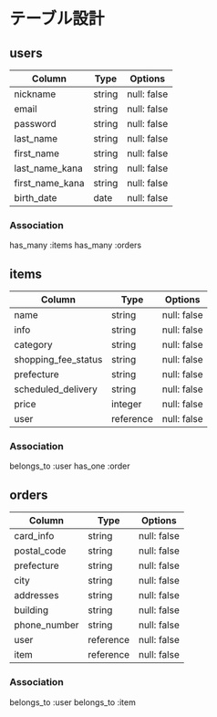 # テーブル設計

## users

| Column          | Type   | Options     |
|-----------------|--------|-------------|
| nickname        | string | null: false |
| email           | string | null: false |
| password        | string | null: false |
| last_name       | string | null: false |
| first_name      | string | null: false |
| last_name_kana  | string | null: false |
| first_name_kana | string | null: false |
| birth_date      | date   | null: false |


### Association
has_many :items
has_many :orders

## items

| Column              | Type      | Options     |
|---------------------|-----------|-------------|
| name                | string    | null: false |
| info                | string    | null: false |
| category            | string    | null: false |
| shopping_fee_status | string    | null: false |
| prefecture          | string    | null: false |
| scheduled_delivery  | string    | null: false |
| price               | integer   | null: false |
| user                | reference | null: false |


### Association
belongs_to :user
has_one :order

## orders

| Column          | Type      | Options     |
|-----------------|-----------|-------------|
| card_info       | string    | null: false |
| postal_code     | string    | null: false |
| prefecture      | string    | null: false |
| city            | string    | null: false |
| addresses       | string    | null: false |
| building        | string    | null: false |
| phone_number    | string    | null: false |
| user            | reference | null: false |
| item            | reference | null: false |

### Association
belongs_to :user
belongs_to :item

